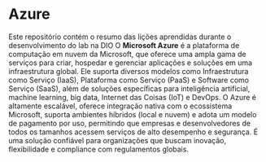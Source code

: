 # Azure
Este repositório contém o resumo das lições aprendidas durante o desenvolvimento do lab na DIO
O **Microsoft Azure** é a plataforma de computação em nuvem da Microsoft, que oferece uma ampla gama de serviços para criar, hospedar e gerenciar aplicações e soluções em uma infraestrutura global. Ele suporta diversos modelos como Infraestrutura como Serviço (IaaS), Plataforma como Serviço (PaaS) e Software como Serviço (SaaS), além de soluções específicas para inteligência artificial, machine learning, big data, Internet das Coisas (IoT) e DevOps. O Azure é altamente escalável, oferece integração nativa com o ecossistema Microsoft, suporta ambientes híbridos (local e nuvem) e adota um modelo de pagamento por uso, permitindo que empresas e desenvolvedores de todos os tamanhos acessem serviços de alto desempenho e segurança. É uma solução confiável para organizações que buscam inovação, flexibilidade e compliance com regulamentos globais.
